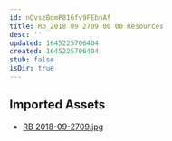 ```yaml
---
id: nQvszBomP816fv9FEbnAf
title: Rb_2018 09 2709 00 00 Resources
desc: ''
updated: 1645225706404
created: 1645225706404
stub: false
isDir: true
---
```

## Imported Assets
- [RB 2018-09-2709.jpg](/assets/rb-2018-09-2709-JwyfpxI9i6Kt.jpg)
